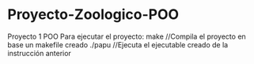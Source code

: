 # Proyecto-Zoologico-POO
Proyecto 1 POO
Para ejecutar el proyecto:
    make //Compila el proyecto en base un makefile creado
    ./papu //Ejecuta el ejecutable creado de la instrucción anterior
